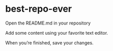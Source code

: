 # best-repo-ever

Open the README.md in your repository

Add some content using your favorite text editor.

When you’re finished, save your changes.
